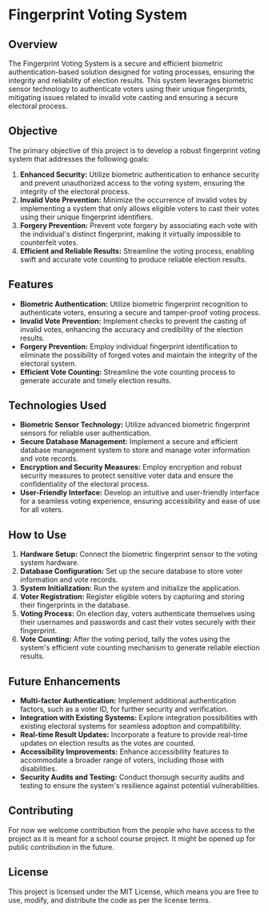 # Fingerprint Voting System

## Overview
The Fingerprint Voting System is a secure and efficient biometric authentication-based solution designed for voting processes, ensuring the integrity and reliability of election results. This system leverages biometric sensor technology to authenticate voters using their unique fingerprints, mitigating issues related to invalid vote casting and ensuring a secure electoral process.

## Objective
The primary objective of this project is to develop a robust fingerprint voting system that addresses the following goals:

1. **Enhanced Security:** Utilize biometric authentication to enhance security and prevent unauthorized access to the voting system, ensuring the integrity of the electoral process.
2. **Invalid Vote Prevention:** Minimize the occurrence of invalid votes by implementing a system that only allows eligible voters to cast their votes using their unique fingerprint identifiers.
3. **Forgery Prevention:** Prevent vote forgery by associating each vote with the individual's distinct fingerprint, making it virtually impossible to counterfeit votes.
4. **Efficient and Reliable Results:** Streamline the voting process, enabling swift and accurate vote counting to produce reliable election results.

## Features
- **Biometric Authentication:** Utilize biometric fingerprint recognition to authenticate voters, ensuring a secure and tamper-proof voting process.
- **Invalid Vote Prevention:** Implement checks to prevent the casting of invalid votes, enhancing the accuracy and credibility of the election results.
- **Forgery Prevention:** Employ individual fingerprint identification to eliminate the possibility of forged votes and maintain the integrity of the electoral system.
- **Efficient Vote Counting:** Streamline the vote counting process to generate accurate and timely election results.

## Technologies Used
- **Biometric Sensor Technology:** Utilize advanced biometric fingerprint sensors for reliable user authentication.
- **Secure Database Management:** Implement a secure and efficient database management system to store and manage voter information and vote records.
- **Encryption and Security Measures:** Employ encryption and robust security measures to protect sensitive voter data and ensure the confidentiality of the electoral process.
- **User-Friendly Interface:** Develop an intuitive and user-friendly interface for a seamless voting experience, ensuring accessibility and ease of use for all voters.

## How to Use
1. **Hardware Setup:** Connect the biometric fingerprint sensor to the voting system hardware.
2. **Database Configuration:** Set up the secure database to store voter information and vote records.
3. **System Initialization:** Run the system and initialize the application.
4. **Voter Registration:** Register eligible voters by capturing and storing their fingerprints in the database.
5. **Voting Process:** On election day, voters authenticate themselves using their usernames and passwords and cast their votes securely with their fingerprint.
6. **Vote Counting:** After the voting period, tally the votes using the system's efficient vote counting mechanism to generate reliable election results.

## Future Enhancements
- **Multi-factor Authentication:** Implement additional authentication factors, such as a voter ID, for further security and verification.
- **Integration with Existing Systems:** Explore integration possibilities with existing electoral systems for seamless adoption and compatibility.
- **Real-time Result Updates:** Incorporate a feature to provide real-time updates on election results as the votes are counted.
- **Accessibility Improvements:** Enhance accessibility features to accommodate a broader range of voters, including those with disabilities.
- **Security Audits and Testing:** Conduct thorough security audits and testing to ensure the system's resilience against potential vulnerabilities.

## Contributing
For now we welcome contribution from the people who have access to the project as it is meant for a school course project. It might be opened up for public contribution in the future.

## License
This project is licensed under the MIT License, which means you are free to use, modify, and distribute the code as per the license terms.
